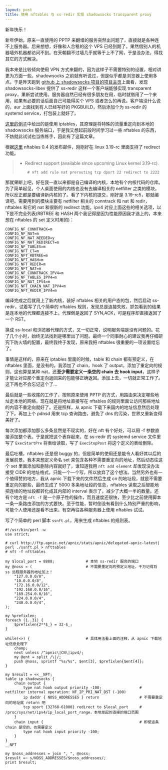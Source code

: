 ```yaml
---
layout: post
title: 使用 nftables 与 ss-redir 实现 shadowsocks transparent proxy
---
```


新年快乐！

新年伊始，原来一直使用的 PPTP 来翻墙的服务突然出问题了，直接就是各种连不上服务器。后来想想，好像和人合租的这个 VPS 已经到期了，果然借别人的机器墙外机器都访问不到。在天朝翻不过墙几乎就等于上不了网，于是没办法，得找其它的方式解决。

我本来是比较倾向使用 VPN 方式来翻的，因为这样子不需要特别的设置，相对讲更为方面一些。shadowsocks 之前就有听说过，但是似乎都是浏览器上使用多点。于是昨天跑到 [github 上 shadowsocks 项目的项目主页](https://github.com/shadowsocks)上面看，发现 shadowsocks-libev 提供了 ss-redir 这样一个客户端能够实现 transparent proxy，果断尝试使用。服务器自然已经有很多朋友在用，临时就借用了一个来用，如果有必要的话后面自己可能得买个 VPS 或者怎么的再说。客户端没什么说的，aur 上面找到有人已经写好的 PKGBUILD，然后添加个为 ss-redir 的 systemd service，打包装上就好了。

[这里的例子](https://github.com/shadowsocks/shadowsocks-libev#advanced-usage)中给出的是使用 iptables，其原理是将特殊的流量重定向到本地的 shadowsocks 服务端口，于是我又想起前段时间学习过一些 nftables 的东西，不妨就此试试也当练练手，因此有了这篇文章。

根据[这里](http://lwn.net/Articles/626524/) nftables 0.4 的发布邮件，刚刚好在 linux 3.19-rc 里面支持了 redirect 功能。

> * Redirect support (available since upcoming Linux kernel 3.19-rc).
>
>        # nft add rule nat prerouting tcp dport 22 redirect to 2222

那就果断上吧，好在我一直以来都是自己编译的内核，本地有个内核代码的仓库。为了简单起见，个人桌面使用的内核也没有去编译相关的 netfilter 之类的模块，所以反正都是要编译新内核的了。看了下内核的提交，刚好是 3.19-rc5，那就编译吧。需要用到的模块主要有 netfilter 相关的 conntrack 和 nat 和 redir，nftables 和它的 nat 和很新的 redirect 功能，ipv4 对应上面这些的相关选项，以下是不完全列表(RBTREE 和 HASH 两个我记得是因为性能原因我才选上的，本来想在 nftables 的 set 定义时用的)：

```
CONFIG_NF_CONNTRACK=m
CONFIG_NF_NAT=m
CONFIG_NF_NAT_NEEDED=y
CONFIG_NF_NAT_REDIRECT=m
CONFIG_NF_TABLES=m
CONFIG_NFT_CT=m
CONFIG_NFT_RBTREE=m
CONFIG_NFT_HASH=m
CONFIG_NFT_REDIR=m
CONFIG_NFT_NAT=m
CONFIG_NF_CONNTRACK_IPV4=m
CONFIG_NF_TABLES_IPV4=m
CONFIG_NF_NAT_IPV4=m
CONFIG_NFT_CHAIN_NAT_IPV4=m
CONFIG_NFT_REDIR_IPV4=m
```

编译完成之后就用上了新内核，装好 nftables 相关的用户态的包，然后启动 ss-redir，试着写了几个简单的 nftables 规则，发现总是连接失败，抓包看到的结果是连本地的代理都连接不上，代理倒是返回了 SYN,ACK，可是程序却直接返回了一个 RST。

换成 ss-local 和浏览器代理的方式，又一切正常，说明服务端是没有问题的。花了几个小时，始终无法找到是哪里出了问题。最终一个同事耐心的建议我再仔细研究下防火墙的配置，最终我终于发现，原来我把 nftables 很重要的一项设置给忘了。

事情是这样的，原来在 iptables 里面的时候，table 和 chain 都有预定义，在 nftables 里面，是没有的。我添加了 chain，hook 了 output，添加了重定向的规则，这也算是某种 nat，还**至少需要定义一条空的 chain 去 hook input**，这样子才能让对应那个重定向返回来的包能够正确返回。添加上去，一切就正常工作了。这下再也不会忘记这个了...

最后就是一些收尾的工作了，按照原来使用 PPTP 的方式，用路由来决定哪些地址走本地的网络，现在就是将地址直接写在 nftables 的规则里面让访问那些地址的内容不重定向就好了。还是照样，从 apnic 下载下来国内的地址信息然后处理了下。再加上个 pdnsd 用来 tcp 查询路由，避免了 dns 的污染，世界又重新变得美好了。

每次添加都添加那么多条显然是不现实的，好在 nft 有个好处，可以用 -f 参数直接添加整个表。于是就把这个表存起来，在 ss-redir 的 systemd service 文件里写了 ```ExecStartPre``` 将表给读取，写了 ```ExecStopPost``` 将这个定义的表给删除。

最后吐槽，nftables 还是很 buggy 的，但是简单的使用还是能令人看好其以后的发展前景。我本来想定义命名 set 来包含各种不需要重定向的地址，然后动态往这个 set 里面添加和删除内容就好了，谁知道我用 ```nft add element``` 却发现没办法接受 CIDR 的地址格式，只能一个一个写，所以放弃了这个想法。当然另外也有一个值得赞的地方，我从 apnic 下载下来的文件然后生成 cn 的地址段，就是不需要重定向的那些，最终生成了 5000 多条地址段的信息，nftables 读取之后智能地把连续的地址段都转化成其内部的 interval 表示了，减少了大概一半的数量。还有个地方是 ```nft -f``` 是一个原子性的操作，而且速度还很快，至少比之前使用脚本一条一条路由添加的方式要快。至于性能，暂时倒没有看到什么特别严重的影响，可能个人使用还是看不出来，有空再往各种服务器上使用 nftables 试试。

写了个简单的 perl 脚本 ```ssnft.pl```，用来生成 nftables 的规则表。

```
#!/usr/bin/perl -w
use strict;

# curl http://ftp.apnic.net/apnic/stats/apnic/delegated-apnic-latest| perl ./ssnft.pl > nfttables
# nft -f nfttables

my $local_port = 8888;              # 本地 ss-redir 服务的端口
my @noss = (                        # 不需要重定向的预定义地址，千万记得将 ss 远程服务器的地址加上！
    "127.0.0.0/8",
    "10.0.0.0/8",
    "172.16.0.0/12",
    "192.168.0.0/16",
    "169.254.0.0/16",
    "224.0.0.0/4",
    "240.0.0.0/4",
);

my %prefixlen;
foreach (1..31) {
    $prefixlen{2**$_} = 32-$_;
}

while(<>) {                         # 具体用法看上面的注释，从 apnic 下载地址信息处理下
    chomp;
    next unless /^apnic\|CN\|ipv4/;
    my @ent = split /\|/;
    push @noss, sprintf "%s/%s", $ent[3], $prefixlen{$ent[4]};
}

my $result = <<__NFT;
table ip shadowsocks {
    chain output {
        type nat hook output priority -100;                 # netfilter internal operation: NF_IP_PRI_NAT_DST (-100)
        ip daddr { NOSS_ADDRESSES } return                  # 不需要重定向的地址就 return 吧
        tcp sport {32768-61000} redirect to $local_port     # /proc/sys/net/ipv4/ip_local_port_range，本地发起的连接的端口范围
    }
    chain input {                                           # 即使这条 chain 是空的，也需要定义
        type nat hook input priority -100;
    }
}
__NFT

my $noss_addresses = join ", ", @noss;
$result =~ s/NOSS_ADDRESSES/$noss_addresses/;
print $result;
```
